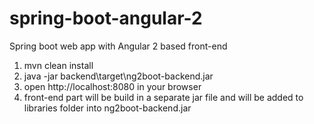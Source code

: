 # spring-boot-angular-2
Spring boot web app with Angular 2 based front-end


1. mvn clean install
2. java -jar backend\target\ng2boot-backend.jar
3. open http://localhost:8080 in your browser
4. front-end part will be build in a separate jar file and will be added to libraries folder into ng2boot-backend.jar
